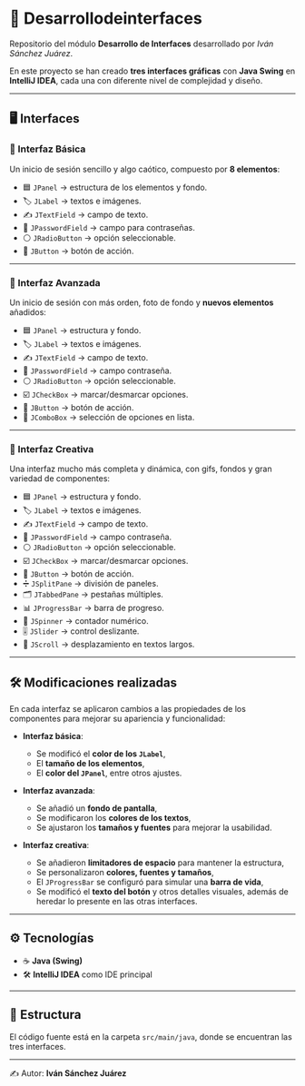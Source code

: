 # 🎨 Desarrollodeinterfaces

Repositorio del módulo **Desarrollo de Interfaces** desarrollado por *Iván Sánchez Juárez*.  

En este proyecto se han creado **tres interfaces gráficas** con **Java Swing** en **IntelliJ IDEA**, cada una con diferente nivel de complejidad y diseño.

---

## 🖥️ Interfaces

### 🔹 Interfaz Básica
Un inicio de sesión sencillo y algo caótico, compuesto por **8 elementos**:
- 🟦 `JPanel` → estructura de los elementos y fondo.  
- 🏷️ `JLabel` → textos e imágenes.  
- ✍️ `JTextField` → campo de texto.  
- 🔑 `JPasswordField` → campo para contraseñas.  
- ⚪ `JRadioButton` → opción seleccionable.  
- 🔘 `JButton` → botón de acción.  

---

### 🔸 Interfaz Avanzada
Un inicio de sesión con más orden, foto de fondo y **nuevos elementos** añadidos:
- 🟦 `JPanel` → estructura y fondo.  
- 🏷️ `JLabel` → textos e imágenes.  
- ✍️ `JTextField` → campo de texto.  
- 🔑 `JPasswordField` → campo contraseña.  
- ⚪ `JRadioButton` → opción seleccionable.  
- ☑️ `JCheckBox` → marcar/desmarcar opciones.  
- 🔘 `JButton` → botón de acción.  
- 📑 `JComboBox` → selección de opciones en lista.  

---

### 🌟 Interfaz Creativa
Una interfaz mucho más completa y dinámica, con gifs, fondos y gran variedad de componentes:
- 🟦 `JPanel` → estructura y fondo.  
- 🏷️ `JLabel` → textos e imágenes.  
- ✍️ `JTextField` → campo de texto.  
- 🔑 `JPasswordField` → campo contraseña.  
- ⚪ `JRadioButton` → opción seleccionable.  
- ☑️ `JCheckBox` → marcar/desmarcar opciones.  
- 🔘 `JButton` → botón de acción.  
- ➗ `JSplitPane` → división de paneles.  
- 🗂️ `JTabbedPane` → pestañas múltiples.  
- 📊 `JProgressBar` → barra de progreso.  
- 🔢 `JSpinner` → contador numérico.  
- 🎚️ `JSlider` → control deslizante.  
- 📜 `JScroll` → desplazamiento en textos largos.  

---

## 🛠️ Modificaciones realizadas

En cada interfaz se aplicaron cambios a las propiedades de los componentes para mejorar su apariencia y funcionalidad:  

- **Interfaz básica**:  
  - Se modificó el **color de los `JLabel`**,  
  - El **tamaño de los elementos**,  
  - El **color del `JPanel`**, entre otros ajustes.  

- **Interfaz avanzada**:  
  - Se añadió un **fondo de pantalla**,  
  - Se modificaron los **colores de los textos**,  
  - Se ajustaron los **tamaños y fuentes** para mejorar la usabilidad.  

- **Interfaz creativa**:  
  - Se añadieron **limitadores de espacio** para mantener la estructura,  
  - Se personalizaron **colores, fuentes y tamaños**,  
  - El `JProgressBar` se configuró para simular una **barra de vida**,  
  - Se modificó el **texto del botón** y otros detalles visuales, además de heredar lo presente en las otras interfaces.  

---

## ⚙️ Tecnologías

- ☕ **Java (Swing)**  
- 🛠️ **IntelliJ IDEA** como IDE principal  

---

## 📂 Estructura

El código fuente está en la carpeta `src/main/java`, donde se encuentran las tres interfaces.  

---

✍️ Autor: **Iván Sánchez Juárez**
